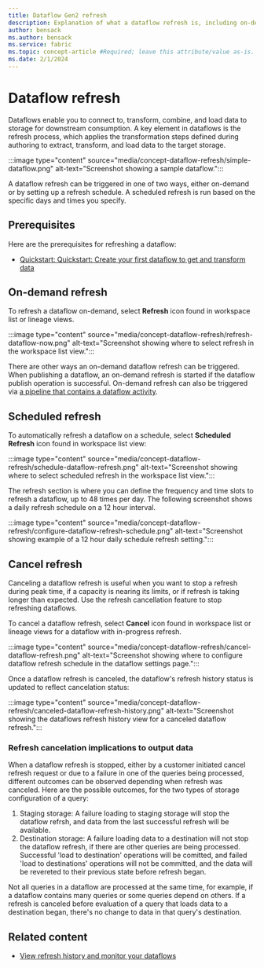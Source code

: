 ```yaml
---
title: Dataflow Gen2 refresh
description: Explanation of what a dataflow refresh is, including on-demand and scheduled refresh.
author: bensack
ms.author: bensack
ms.service: fabric
ms.topic: concept-article #Required; leave this attribute/value as-is.
ms.date: 2/1/2024
---
```


# Dataflow refresh

Dataflows enable you to connect to, transform, combine, and load data to storage for downstream consumption. A key element in dataflows is the refresh process, which applies the transformation steps defined during authoring to extract, transform, and load data to the target storage.

:::image type="content" source="media/concept-dataflow-refresh/simple-dataflow.png" alt-text="Screenshot showing a sample dataflow.":::

A dataflow refresh can be triggered in one of two ways, either on-demand or by setting up a refresh schedule. A scheduled refresh is run based on the specific days and times you specify.

## Prerequisites

Here are the prerequisites for refreshing a dataflow:

- [Quickstart: Quickstart: Create your first dataflow to get and transform data](create-first-dataflow-gen2.md)

## On-demand refresh

To refresh a dataflow on-demand, select **Refresh** icon found in workspace list or lineage views.

:::image type="content" source="media/concept-dataflow-refresh/refresh-dataflow-now.png" alt-text="Screenshot showing where to select refresh in the workspace list view.":::

There are other ways an on-demand dataflow refresh can be triggered. When publishing a dataflow, an on-demand refresh is started if the dataflow publish operation is successful. On-demand refresh can also be triggered via [a pipeline that contains a dataflow activity](dataflow-activity.md).

## Scheduled refresh

To automatically refresh a dataflow on a schedule, select **Scheduled Refresh** icon found in workspace list view:

:::image type="content" source="media/concept-dataflow-refresh/schedule-dataflow-refresh.png" alt-text="Screenshot showing where to select scheduled refresh in the workspace list view.":::

The refresh section is where you can define the frequency and time slots to refresh a dataflow, up to 48 times per day. The following screenshot shows a daily refresh schedule on a 12 hour interval.

:::image type="content" source="media/concept-dataflow-refresh/configure-dataflow-refresh-schedule.png" alt-text="Screenshot showing example of a 12 hour daily schedule refresh setting.":::

## Cancel refresh

Canceling a dataflow refresh is useful when you want to stop a refresh during peak time, if a capacity is nearing its limits, or if refresh is taking longer than expected. Use the refresh cancellation feature to stop refreshing dataflows.

To cancel a dataflow refresh, select **Cancel** icon found in workspace list or lineage views for a dataflow with in-progress refresh.

:::image type="content" source="media/concept-dataflow-refresh/cancel-dataflow-refresh.png" alt-text="Screenshot showing where to configure dataflow refresh schedule in the dataflow settings page.":::

Once a dataflow refresh is canceled, the dataflow's refresh history status is updated to reflect cancelation status: 

:::image type="content" source="media/concept-dataflow-refresh/canceled-dataflow-refresh-history.png" alt-text="Screenshot showing the dataflows refresh history view for a canceled dataflow refresh.":::

### Refresh cancelation implications to output data

When a dataflow refresh is stopped, either by a customer initiated cancel refresh request or due to a failure in one of the queries being processed, different outcomes can be observed depending when refresh was canceled. Here are the possible outcomes, for the two types of storage configuration of a query:

1. Staging storage: A failure loading to staging storage will stop the dataflow refrsh, and data from the last successful refresh will be available.
2. Destination storage: A failure loading data to a destination will not stop the dataflow refresh, if there are other queries are being processed. Successful 'load to destination' operations will be comitted, and failed 'load to destinations' operations will not be committed, and the data will be revereted to their previous state before refresh began.

Not all queries in a dataflow are processed at the same time, for example, if a dataflow contains many queries or some queries depend on others. If a refresh is canceled before evaluation of a query that loads data to a destination began, there's no change to data in that query's destination.

## Related content

- [View refresh history and monitor your dataflows](dataflows-gen2-monitor.md)
